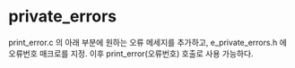 # private_errors

print_error.c 의 아래 부분에 원하는 오류 메세지를 추가하고, e_private_errors.h 에 오류번호 매크로를 지정. 이후 print_error(오류번호) 호출로 사용 가능하다.
